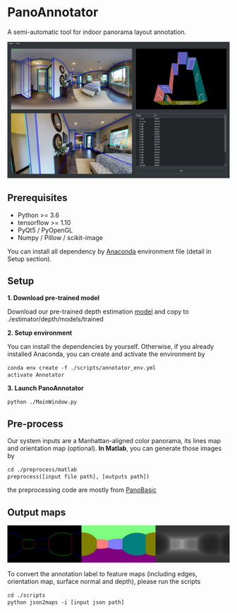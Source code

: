 # PanoAnnotator
A semi-automatic tool for indoor panorama layout annotation.

<img src='figs/teasor.jpg' width=600>

## Prerequisites
- Python >= 3.6
- tensorflow >= 1.10
- PyQt5 / PyOpenGL
- Numpy / Pillow / scikit-image

You can install all dependency by [Anaconda] environment file (detail in Setup section). 

## Setup

**1. Download pre-trained model**

Download our pre-trained depth estimation [model] and copy to ./estimator/depth/models/trained

**2. Setup environment**

You can install the dependencies by yourself. Otherwise, if you already installed Anaconda, you can create and activate the environment by

```
conda env create -f ./scripts/annotator_env.yml
activate Annotator
```

**3. Launch PanoAnnotator**

```
python ./MainWindow.py
```

## Pre-process

Our system inputs are a Manhattan-aligned color panorama, its lines map and orientation map (optional). **In Matlab**, you can generate those images by

```
cd ./preprocess/matlab
preprocess([input file path], [outputs path])
```
the preprocessing code are mostly from [PanoBasic]

## Output maps

<img src='figs/outputmaps.jpg' width=600>

To convert the annotation label to feature maps (including edges, orientation map, surface normal and depth), please run the scripts

```
cd ./scripts
python json2maps -i [input json path]
```

[Anaconda]: <https://www.anaconda.com/>
[model]: <https://drive.google.com/file/d/1KdSTLXKNd2s67NRvXLOebB0dqQPzcQ5n/view?usp=sharing>
[PanoBasic]: <https://github.com/yindaz/PanoBasic>
